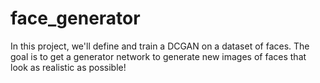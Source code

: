 # face_generator
In this project, we'll define and train a DCGAN on a dataset of faces. The goal is to get a generator network to generate new images of faces that look as realistic as possible!

